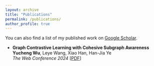 ```yaml
---
layout: archive
title: "Publications"
permalink: /publications/
author_profile: true
---
```


You can also find a list of my published work on <a href="https://scholar.google.com/citations?user=eaoo3lAAAAAJ" target="_blank">Google Scholar</a>.

* **Graph Contrastive Learning with Cohesive Subgraph Awareness** <br/>
  <b>Yucheng Wu</b>, Leye Wang, Xiao Han, Han-Jia Ye <br/>
  *The Web Conference 2024*
  [<a href="https://arxiv.org/abs/2401.17580" target="_blank">PDF</a>] 
